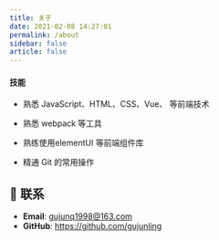 ```yaml
---
title: 关于
date: 2021-02-08 14:27:01
permalink: /about
sidebar: false
article: false
---
```


<!-- ###  -->

<!-- :::tip
文章内容仅是我个人的小总结，资历尚浅，如有误还请指正。
::: -->


#### 技能
* 熟悉 JavaScript、HTML、CSS、Vue、 等前端技术

* 熟悉 webpack 等工具

* 熟练使用elementUI 等前端组件库

* 精通 Git 的常用操作


## :email: 联系

- **Email**:  <a href="mailto:gujunq1998@163.com">gujunq1998@163.com</a>
- **GitHub**: <https://github.com/gujunling>



<script>
  export default {
    data(){
      return {
        qqUrl: 'tencent://message/?uin=894072666&Site=&Menu=yes'
      }
    },
    mounted(){
      const flag =  navigator.userAgent.match(/(phone|pad|pod|iPhone|iPod|ios|iPad|Android|Mobile|BlackBerry|IEMobile|MQQBrowser|JUC|Fennec|wOSBrowser|BrowserNG|WebOS|Symbian|Windows Phone)/i);
      if(flag){
        this.qqUrl = 'mqqwpa://im/chat?chat_type=wpa&uin=894072666&version=1&src_type=web&web_src=oicqzone.com'
      }
    }
  }
</script>
